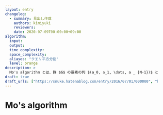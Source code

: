 ```yaml
---
layout: entry
changelog:
  - summary: 見出し作成
    authors: kimiyuki
    reviewers:
    date: 2020-07-09T00:00:00+09:00
algorithm:
  input:
  output:
  time_complexity:
  space_complexity:
  aliases: "クエリ平方分割"
  level: orange
description: >
  Mo's algorithm とは、群 $G$ の要素の列 $(a_0, a_1, \dots, a _ {N-1})$ と区間の列 $\lbrack l_0, r_0), \lbrack l_1, r_1), \dots, \lbrack l _ {Q-1}, r _ {Q-1})$ が与えられたとき、それぞれの区間中の要素の総和 $\sum _ {i \in \lbrack l_j, r_j)} a_i$ を全体で $O(N \sqrt{Q})$ あるいは $O((N + Q) \sqrt{N})$ で求めるアルゴリズムである。ただし、その計算の過程において、群の演算 $\cdot$ が要素 $A \in G$ と添字 $i$ に対し $A \cdot a_i, A \cdot a_i^{-1}, a_i \cdot A, a_i^{-1} \cdot A$ のいずれかの形でしか出現しないという特徴がある。
draft: true
draft_urls: ["https://snuke.hatenablog.com/entry/2016/07/01/000000", "https://ei1333.hateblo.jp/entry/2017/09/11/211011"]
---
```


# Mo's algorithm
